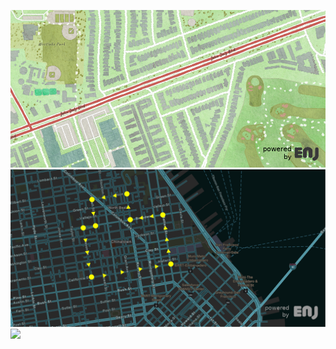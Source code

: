 <p>
<img src="/assets/images/westlake3.png"><br />
<img src="/assets/images/sfnight3.png"><br />
<img src="/enj-maps/assets/images/airport3.png"><br />  
</p>



